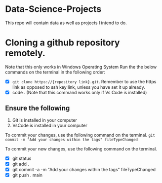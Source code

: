 # Data-Science-Projects
This repo will contain data as well as projects I intend to do.

# Cloning a github repository remotely.
Note that this only works in Windows Operating System
Run the the below commands on the terminal in the following order:
- [x] `git clone https://{repository link}.git`. Remember to use the <font color="g">https link</font> as opposed to <font color="g">ssh key link</font>, unless you have set it up already.
- [x] code . (Note that this command works only if Vs Code is installed)
## Ensure the following
1. Git is installed in your computer
2. VsCode is installed in your computer

To commit your changes, use the following command on the terminal.
`git commit -m "Add your changes within the tags" fileTypeChanged`

To commit your new changes, use the following command on the terminal.
- [x] git status
- [x] git add .
- [x] git commit -a -m "Add your changes within the tags" fileTypeChanged
- [x] git push . main
